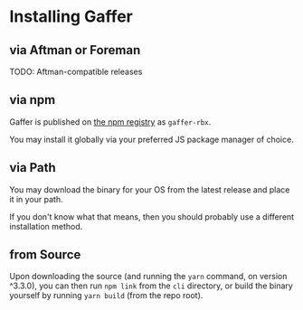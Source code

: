# Installing Gaffer

## via Aftman or Foreman

TODO: Aftman-compatible releases

## via npm

Gaffer is published on [the npm registry](https://npmjs.com/) as `gaffer-rbx`.

You may install it globally via your preferred JS package manager of choice.

## via Path

You may download the binary for your OS from the latest release and place it in your path.

If you don't know what that means, then you should probably use a different installation method.

## from Source

Upon downloading the source (and running the `yarn` command, on version ^3.3.0), you can then run `npm link` from the
`cli` directory, or build the binary yourself by running `yarn build` (from the repo root).
